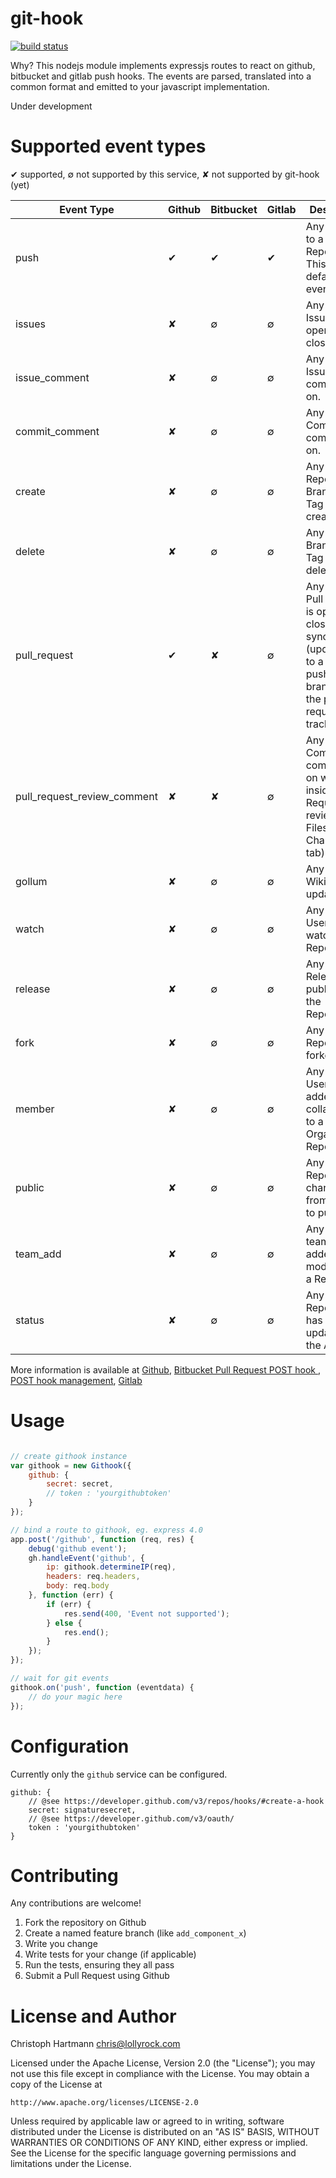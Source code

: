 # git-hook

[![build status](https://secure.travis-ci.org/gittalk/git-hook.png)](http://travis-ci.org/gittalk/git-hook)

Why? This nodejs module implements expressjs routes to react on github, bitbucket and gitlab push hooks. The events are parsed, translated into a common format and emitted to your javascript implementation.

Under development

# Supported event types

✔ supported, ∅ not supported by this service, ✘ not supported by git-hook (yet)

| Event Type    | Github     | Bitbucket | Gitlab    | Description |
| ------------- | ---------- | --------- | --------- | ----------- |
|push | ✔ | ✔ | ✔  | Any git push to a Repository. This is the default event. |
|issues | ✘ | ∅ | ∅ | Any time an Issue is opened or closed. |
|issue_comment | ✘ | ∅ | ∅ | Any time an Issue is commented on. |
|commit_comment | ✘ | ∅ | ∅ | Any time a Commit is commented on. |
|create  | ✘ | ∅ | ∅ | Any time a Repository, Branch, or Tag is created. |
|delete  | ✘ | ∅ | ∅ | Any time a Branch or Tag is deleted. |
|pull_request  | ✔ | ✘ | ∅ | Any time a Pull Request is opened, closed, or synchronized (updated due to a new push in the branch that the pull request is tracking). |
|pull_request_review_comment  | ✘ | ✘ | ∅ | Any time a Commit is commented on while inside a Pull Request review (the Files Changed tab). |
|gollum  | ✘ | ∅ | ∅ |  Any time a Wiki page is updated. |
|watch  | ✘ | ∅ | ∅ |  Any time a User watches the Repository. |
|release  | ✘ | ∅ | ∅ |  Any time a Release is published in the Repository. |
|fork  | ✘ | ∅ | ∅ |  Any time a Repository is forked. |
|member  | ✘ | ∅ | ∅ |  Any time a User is added as a collaborator to a non-Organization Repository. |
|public | ✘ | ∅ | ∅ |   Any time a Repository changes from private to public. |
|team_add  | ✘ | ∅ | ∅ | Any time a team is added or modified on a Repository. |
|status | ✘ | ∅ | ∅ | Any time a Repository has a status update from the API |

More information is available at [Github](http://developer.github.com/v3/repos/hooks/), [Bitbucket Pull Request POST hook ](https://confluence.atlassian.com/display/BITBUCKET/Pull+Request+POST+hook+management), [POST hook management](https://confluence.atlassian.com/display/BITBUCKET/POST+hook+management), [Gitlab](http://api.gitlab.org/system_hooks.html)

# Usage

```javascript

// create githook instance
var githook = new Githook({
    github: {
        secret: secret,
        // token : 'yourgithubtoken'
    }
});

// bind a route to githook, eg. express 4.0
app.post('/github', function (req, res) {
    debug('github event');
    gh.handleEvent('github', {
        ip: githook.determineIP(req),
        headers: req.headers,
        body: req.body
    }, function (err) {
        if (err) {
            res.send(400, 'Event not supported');
        } else {
            res.end();
        }
    });
});

// wait for git events
githook.on('push', function (eventdata) {
    // do your magic here
});

```


# Configuration

Currently only the `github` service can be configured. 

    github: {
        // @see https://developer.github.com/v3/repos/hooks/#create-a-hook
        secret: signaturesecret,
        // @see https://developer.github.com/v3/oauth/
        token : 'yourgithubtoken'
    }


# Contributing

Any contributions are welcome!

1. Fork the repository on Github
2. Create a named feature branch (like `add_component_x`)
3. Write you change
4. Write tests for your change (if applicable)
5. Run the tests, ensuring they all pass
6. Submit a Pull Request using Github

# License and Author

Christoph Hartmann <chris@lollyrock.com>

Licensed under the Apache License, Version 2.0 (the "License");
you may not use this file except in compliance with the License.
You may obtain a copy of the License at

    http://www.apache.org/licenses/LICENSE-2.0

Unless required by applicable law or agreed to in writing, software
distributed under the License is distributed on an "AS IS" BASIS,
WITHOUT WARRANTIES OR CONDITIONS OF ANY KIND, either express or implied.
See the License for the specific language governing permissions and
limitations under the License.
